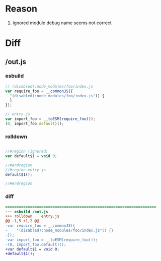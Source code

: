 # Reason
1. ignored module debug name seems not correct
# Diff
## /out.js
### esbuild
```js
// (disabled):node_modules/foo/index.js
var require_foo = __commonJS({
  "(disabled):node_modules/foo/index.js"() {
  }
});

// entry.js
var import_foo = __toESM(require_foo());
(0, import_foo.default)();
```
### rolldown
```js

//#region (ignored) 
var default$1 = void 0;

//#endregion
//#region entry.js
default$1();

//#endregion
```
### diff
```diff
===================================================================
--- esbuild	/out.js
+++ rolldown	entry.js
@@ -1,5 +1,2 @@
-var require_foo = __commonJS({
-    "(disabled):node_modules/foo/index.js"() {}
-});
-var import_foo = __toESM(require_foo());
-(0, import_foo.default)();
+var default$1 = void 0;
+default$1();

```